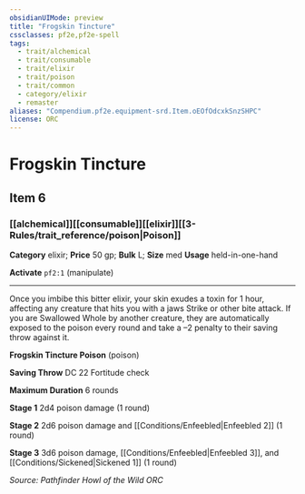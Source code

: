```yaml
---
obsidianUIMode: preview
title: "Frogskin Tincture"
cssclasses: pf2e,pf2e-spell
tags:
  - trait/alchemical
  - trait/consumable
  - trait/elixir
  - trait/poison
  - trait/common
  - category/elixir
  - remaster
aliases: "Compendium.pf2e.equipment-srd.Item.oEOfOdcxkSnzSHPC"
license: ORC
---
```

# Frogskin Tincture
## Item 6
### [[alchemical]][[consumable]][[elixir]][[3-Rules/trait_reference/poison|Poison]]

**Category** elixir; 
**Price** 50 gp; 
**Bulk** L; **Size** med
**Usage** held-in-one-hand

**Activate** `pf2:1` (manipulate)

* * *

Once you imbibe this bitter elixir, your skin exudes a toxin for 1 hour, affecting any creature that hits you with a jaws Strike or other bite attack. If you are Swallowed Whole by another creature, they are automatically exposed to the poison every round and take a –2 penalty to their saving throw against it.

**Frogskin Tincture Poison** (poison)

**Saving Throw** DC 22 Fortitude check

**Maximum Duration** 6 rounds

**Stage 1** 2d4 poison damage (1 round)

**Stage 2** 2d6 poison damage and [[Conditions/Enfeebled|Enfeebled 2]] (1 round)

**Stage 3** 3d6 poison damage, [[Conditions/Enfeebled|Enfeebled 3]], and [[Conditions/Sickened|Sickened 1]] (1 round)

*Source: Pathfinder Howl of the Wild*
*ORC*